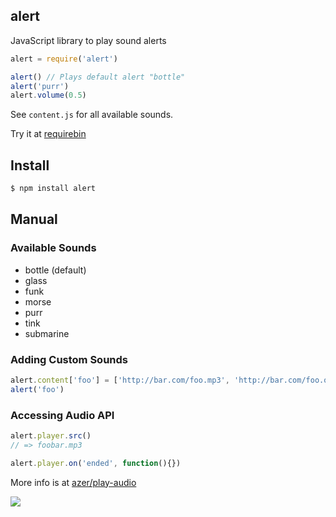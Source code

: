 ## alert

JavaScript library to play sound alerts 

```js
alert = require('alert')

alert() // Plays default alert "bottle"
alert('purr')
alert.volume(0.5)
```

See `content.js` for all available sounds.

Try it at [requirebin](http://requirebin.com/?gist=6050220)

## Install

```bash
$ npm install alert
```

## Manual

### Available Sounds

* bottle (default)
* glass
* funk
* morse
* purr
* tink
* submarine

### Adding Custom Sounds

```js
alert.content['foo'] = ['http://bar.com/foo.mp3', 'http://bar.com/foo.ogg']
alert('foo')
```

### Accessing Audio API

```js
alert.player.src()
// => foobar.mp3

alert.player.on('ended', function(){})
```

More info is at [azer/play-audio](http://github.com/azer/play-audio)

![](https://dsz91cxz97a03.cloudfront.net/pI9fj5nbY8-1200x1200.jpeg)
